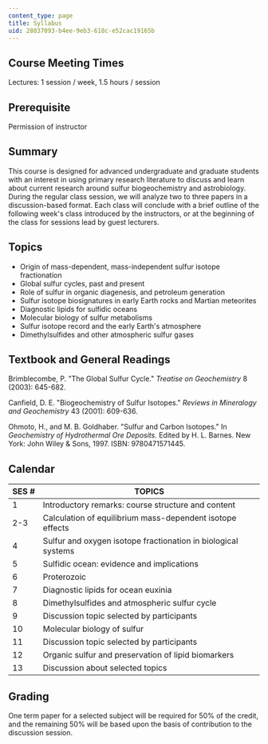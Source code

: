 ```yaml
---
content_type: page
title: Syllabus
uid: 28037093-b4ee-9eb3-618c-e52cac19165b
---
```


Course Meeting Times
--------------------

Lectures: 1 session / week, 1.5 hours / session

Prerequisite
------------

Permission of instructor

Summary
-------

This course is designed for advanced undergraduate and graduate students with an interest in using primary research literature to discuss and learn about current research around sulfur biogeochemistry and astrobiology. During the regular class session, we will analyze two to three papers in a discussion-based format. Each class will conclude with a brief outline of the following week's class introduced by the instructors, or at the beginning of the class for sessions lead by guest lecturers.

Topics
------

*   Origin of mass-dependent, mass-independent sulfur isotope fractionation
*   Global sulfur cycles, past and present
*   Role of sulfur in organic diagenesis, and petroleum generation
*   Sulfur isotope biosignatures in early Earth rocks and Martian meteorites
*   Diagnostic lipids for sulfidic oceans
*   Molecular biology of sulfur metabolisms
*   Sulfur isotope record and the early Earth's atmosphere
*   Dimethylsulfides and other atmospheric sulfur gases

Textbook and General Readings
-----------------------------

Brimblecombe, P. "The Global Sulfur Cycle." _Treatise on Geochemistry_ 8 (2003): 645-682.

Canfield, D. E. "Biogeochemistry of Sulfur Isotopes." _Reviews in Mineralogy and Geochemistry_ 43 (2001): 609-636.

Ohmoto, H., and M. B. Goldhaber. "Sulfur and Carbon Isotopes." In _Geochemistry of Hydrothermal Ore Deposits_. Edited by H. L. Barnes. New York: John Wiley & Sons, 1997. ISBN: 9780471571445.

Calendar
--------

| SES # | TOPICS |
| --- | --- |
| 1 | Introductory remarks: course structure and content |
| 2-3 | Calculation of equilibrium mass-dependent isotope effects |
| 4 | Sulfur and oxygen isotope fractionation in biological systems |
| 5 | Sulfidic ocean: evidence and implications |
| 6 | Proterozoic |
| 7 | Diagnostic lipids for ocean euxinia |
| 8 | Dimethylsulfides and atmospheric sulfur cycle |
| 9 | Discussion topic selected by participants |
| 10 | Molecular biology of sulfur |
| 11 | Discussion topic selected by participants |
| 12 | Organic sulfur and preservation of lipid biomarkers |
| 13 | Discussion about selected topics 

Grading
-------

One term paper for a selected subject will be required for 50% of the credit, and the remaining 50% will be based upon the basis of contribution to the discussion session.